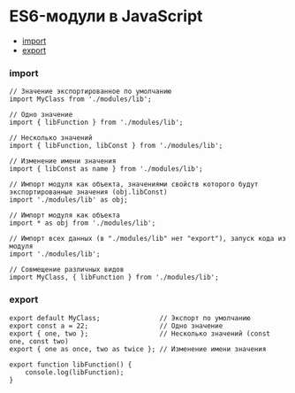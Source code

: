 # ES6-модули в JavaScript

- [import](https://developer.mozilla.org/ru/docs/Web/JavaScript/Reference/Statements/import)
- [export](https://developer.mozilla.org/ru/docs/Web/JavaScript/Reference/Statements/export)

<!-- xxxxxxxxxxxxxxxxxxxxxxxxxxxxxxxxxxxxxxxxxxxxxxxxxxxxxxx -->
### import
<!-- xxxxxxxxxxxxxxxxxxxxxxxxxxxxxxxxxxxxxxxxxxxxxxxxxxxxxxx -->
```js:no-line-numbers
// Значение экспортированное по умолчанию  
import MyClass from './modules/lib';

// Одно значение
import { libFunction } from './modules/lib';

// Несколько значений
import { libFunction, libConst } from './modules/lib';

// Изменение имени значения
import { libConst as name } from './modules/lib';

// Импорт модуля как объекта, значениями свойств которого будут экспортированные значения (obj.libConst)
import './modules/lib' as obj;

// Импорт модуля как объекта
import * as obj from './modules/lib';

// Импорт всех данных (в "./modules/lib" нет "export"), запуск кода из модуля
import './modules/lib';

// Совмещение различных видов
import MyClass, { libFunction } from './modules/lib';
```

<!-- xxxxxxxxxxxxxxxxxxxxxxxxxxxxxxxxxxxxxxxxxxxxxxxxxxxxxxx -->
### export
<!-- xxxxxxxxxxxxxxxxxxxxxxxxxxxxxxxxxxxxxxxxxxxxxxxxxxxxxxx -->
```js:no-line-numbers
export default MyClass;               // Экспорт по умолчанию
export const a = 22;                  // Одно значение
export { one, two };                  // Несколько значений (const one, const two)
export { one as once, two as twice }; // Изменение имени значения

export function libFunction() {
    console.log(libFunction);
}
```
